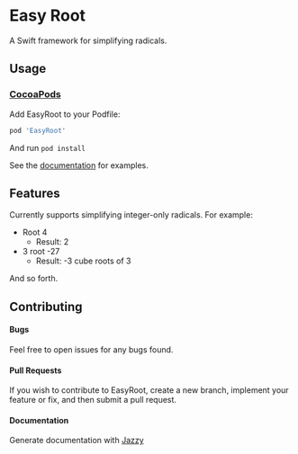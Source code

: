 # Easy Root
A Swift framework for simplifying radicals.

## Usage

### [CocoaPods](http://cocoapods.org)

Add EasyRoot to your Podfile:

```ruby
pod 'EasyRoot'
```

And run `pod install`

See the [documentation](https://aaronjsutton.github.io/Easy-Root/) for examples.


## Features

Currently supports simplifying integer-only radicals. For example:

- Root 4
  - Result: 2
- 3 root -27
  - Result: -3 cube roots of 3

And so forth.

## Contributing

#### Bugs

Feel free to open issues for any bugs found.

#### Pull Requests

If you wish to contribute to EasyRoot, create a new branch, implement your feature or fix, and then submit a pull request.

#### Documentation

Generate documentation with [Jazzy](https://github.com/realm/jazzy)
